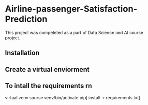 # Airline-passenger-Satisfaction-Prediction
This project was compeleted as a part of Data Science and AI course project.

Installation
---

Create a virtual enviorment
---

To intall the requirements rn
---
virtual venv
sourse venv/bin/activate
pip[ install -r requirements.txt]